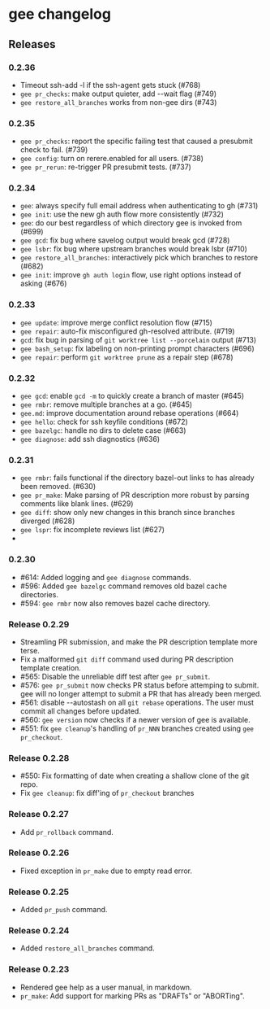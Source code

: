 # gee changelog

## Releases

### 0.2.36

* Timeout ssh-add -l if the ssh-agent gets stuck (#768)
* `gee pr_checks`: make output quieter, add --wait flag (#749)
* `gee restore_all_branches` works from non-gee dirs (#743)

### 0.2.35

* `gee pr_checks`: report the specific failing test that caused a presubmit check to fail. (#739)
* `gee config`: turn on rerere.enabled for all users. (#738)
* `gee pr_rerun`: re-trigger PR presubmit tests. (#737)

### 0.2.34

* `gee`: always specify full email address when authenticating to gh (#731)
* `gee init`: use the new gh auth flow more consistently (#732)
* `gee`: do our best regardless of which directory gee is invoked from (#699)
* `gee gcd`: fix bug where savelog output would break gcd (#728)
* `gee lsbr`: fix bug where upstream branches would break lsbr (#710)
* `gee restore_all_branches`: interactively pick which branches to restore (#682)
* `gee init`: improve `gh auth login` flow, use right options instead of asking (#676)

### 0.2.33

* `gee update`: improve merge conflict resolution flow (#715)
* `gee repair`: auto-fix misconfigured gh-resolved attribute. (#719)
* `gcd`: fix bug in parsing of `git worktree list --porcelain` output (#713)
* `gee bash_setup`: fix labeling on non-printing prompt characters (#696)
* `gee repair`: perform `git worktree prune` as a repair step (#678)

### 0.2.32

* `gee gcd`: enable `gcd -m` to quickly create a branch of master (#645)
* `gee rmbr`: remove multiple branches at a go. (#645)
* `gee.md`: improve documentation around rebase operations (#664)
* `gee hello`: check for ssh keyfile conditions (#672)
* `gee bazelgc`: handle no dirs to delete case (#663)
* `gee diagnose`: add ssh diagnostics (#636)

### 0.2.31

* `gee rmbr`: fails functional if the directory bazel-out links to has already
  been removed. (#630)
* `gee pr_make`: Make parsing of PR description more robust by parsing comments
  like blank lines. (#629)
* `gee diff`: show only new changes in this branch since branches diverged (#628)
* `gee lspr`: fix incomplete reviews list (#627)
*
### 0.2.30

* #614: Added logging and `gee diagnose` commands.
* #596: Added `gee bazelgc` command removes old bazel cache directories.
* #594: `gee rmbr` now also removes bazel cache directory.

### Release 0.2.29

* Streamling PR submission, and make the PR description template more terse.
* Fix a malformed `git diff` command used during PR description template creation.
* #565: Disable the unreliable diff test after `gee pr_submit`.
* #576: `gee pr_submit` now checks PR status before attemping to submit.  gee
  will no longer attempt to submit a PR that has already been merged.
* #561: disable --autostash on all `git rebase` operations.  The user must
  commit all changes before updated.
* #560: `gee version` now checks if a newer version of gee is available.
* #551: fix `gee cleanup`'s handling of `pr_NNN` branches created using `gee pr_checkout`.

### Release 0.2.28

* #550: Fix formatting of date when creating a shallow clone of the git repo.
* Fix `gee cleanup`: fix diff'ing of `pr_checkout` branches

### Release 0.2.27

* Add `pr_rollback` command.

### Release 0.2.26

* Fixed exception in `pr_make` due to empty read error.

### Release 0.2.25

* Added `pr_push` command.

### Release 0.2.24

* Added `restore_all_branches` command.

### Release 0.2.23

* Rendered gee help as a user manual, in markdown.
* `pr_make`: Add support for marking PRs as "DRAFTs" or "ABORTing".

